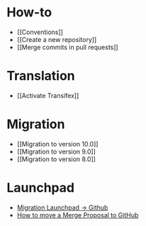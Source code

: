 # How-to
* [[Conventions]]
* [[Create a new repository]]
* [[Merge commits in pull requests]]

# Translation
* [[Activate Transifex]]


# Migration
* [[Migration to version 10.0]]
* [[Migration to version 9.0]]
* [[Migration to version 8.0]]

# Launchpad
* [Migration Launchpad → Github](https://github.com/OCA/maintainers-tools/wiki/Migration-Launchpad-%E2%86%92-GitHub)
* [How to move a Merge Proposal to GitHub](https://github.com/OCA/maintainers-tools/wiki/How-to-move-a-Merge-Proposal-to-GitHub)

